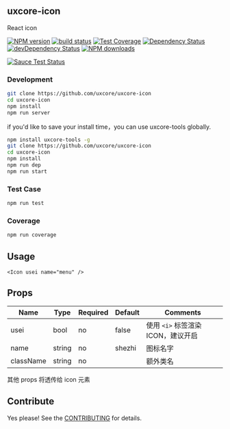 ## uxcore-icon

React icon

[![NPM version][npm-image]][npm-url]
[![build status][travis-image]][travis-url]
[![Test Coverage][coveralls-image]][coveralls-url]
[![Dependency Status][dep-image]][dep-url]
[![devDependency Status][devdep-image]][devdep-url] 
[![NPM downloads][downloads-image]][npm-url]

[![Sauce Test Status][sauce-image]][sauce-url]

[npm-image]: http://img.shields.io/npm/v/uxcore-icon.svg?style=flat-square
[npm-url]: http://npmjs.org/package/uxcore-icon
[travis-image]: https://img.shields.io/travis/uxcore/uxcore-icon.svg?style=flat-square
[travis-url]: https://travis-ci.org/uxcore/uxcore-icon
[coveralls-image]: https://img.shields.io/coveralls/uxcore/uxcore-icon.svg?style=flat-square
[coveralls-url]: https://coveralls.io/r/uxcore/uxcore-icon?branch=master
[dep-image]: http://img.shields.io/david/uxcore/uxcore-icon.svg?style=flat-square
[dep-url]: https://david-dm.org/uxcore/uxcore-icon
[devdep-image]: http://img.shields.io/david/dev/uxcore/uxcore-icon.svg?style=flat-square
[devdep-url]: https://david-dm.org/uxcore/uxcore-icon#info=devDependencies
[downloads-image]: https://img.shields.io/npm/dm/uxcore-icon.svg
[sauce-image]: https://saucelabs.com/browser-matrix/uxcore-icon.svg
[sauce-url]: https://saucelabs.com/u/uxcore-icon


### Development

```sh
git clone https://github.com/uxcore/uxcore-icon
cd uxcore-icon
npm install
npm run server
```

if you'd like to save your install time，you can use uxcore-tools globally.

```sh
npm install uxcore-tools -g
git clone https://github.com/uxcore/uxcore-icon
cd uxcore-icon
npm install
npm run dep
npm run start
```

### Test Case

```sh
npm run test
```

### Coverage

```sh
npm run coverage
```

## Usage

`<Icon usei name="menu" />`

## Props

| Name | Type | Required | Default | Comments |
|---|---|---|---|---|
|usei|bool|no|false| 使用 `<i>` 标签渲染 ICON，建议开启 |
|name|string|no|shezhi| 图标名字 |
|className|string|no| | 额外类名 |

其他 props 将透传给 icon 元素

## Contribute

Yes please! See the [CONTRIBUTING](https://github.com/uxcore/uxcore/blob/master/CONTRIBUTING.md) for details.